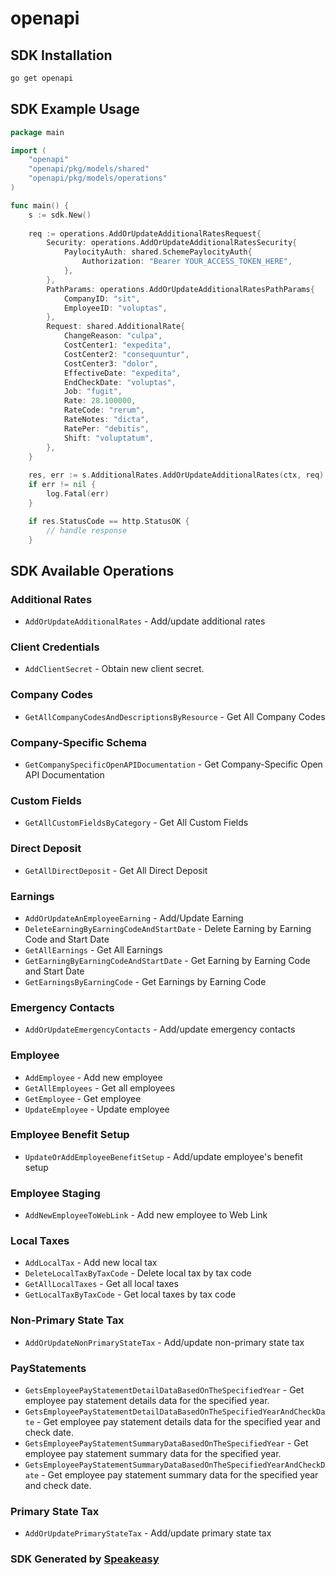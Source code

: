 # openapi

<!-- Start SDK Installation -->
## SDK Installation

```bash
go get openapi
```
<!-- End SDK Installation -->

## SDK Example Usage
<!-- Start SDK Example Usage -->
```go
package main

import (
    "openapi"
    "openapi/pkg/models/shared"
    "openapi/pkg/models/operations"
)

func main() {
    s := sdk.New()
    
    req := operations.AddOrUpdateAdditionalRatesRequest{
        Security: operations.AddOrUpdateAdditionalRatesSecurity{
            PaylocityAuth: shared.SchemePaylocityAuth{
                Authorization: "Bearer YOUR_ACCESS_TOKEN_HERE",
            },
        },
        PathParams: operations.AddOrUpdateAdditionalRatesPathParams{
            CompanyID: "sit",
            EmployeeID: "voluptas",
        },
        Request: shared.AdditionalRate{
            ChangeReason: "culpa",
            CostCenter1: "expedita",
            CostCenter2: "consequuntur",
            CostCenter3: "dolor",
            EffectiveDate: "expedita",
            EndCheckDate: "voluptas",
            Job: "fugit",
            Rate: 28.100000,
            RateCode: "rerum",
            RateNotes: "dicta",
            RatePer: "debitis",
            Shift: "voluptatum",
        },
    }
    
    res, err := s.AdditionalRates.AddOrUpdateAdditionalRates(ctx, req)
    if err != nil {
        log.Fatal(err)
    }

    if res.StatusCode == http.StatusOK {
        // handle response
    }
```
<!-- End SDK Example Usage -->

<!-- Start SDK Available Operations -->
## SDK Available Operations

### Additional Rates

* `AddOrUpdateAdditionalRates` - Add/update additional rates

### Client Credentials

* `AddClientSecret` - Obtain new client secret.

### Company Codes

* `GetAllCompanyCodesAndDescriptionsByResource` - Get All Company Codes

### Company-Specific Schema

* `GetCompanySpecificOpenAPIDocumentation` - Get Company-Specific Open API Documentation

### Custom Fields

* `GetAllCustomFieldsByCategory` - Get All Custom Fields

### Direct Deposit

* `GetAllDirectDeposit` - Get All Direct Deposit

### Earnings

* `AddOrUpdateAnEmployeeEarning` - Add/Update Earning
* `DeleteEarningByEarningCodeAndStartDate` - Delete Earning by Earning Code and Start Date
* `GetAllEarnings` - Get All Earnings
* `GetEarningByEarningCodeAndStartDate` - Get Earning by Earning Code and Start Date
* `GetEarningsByEarningCode` - Get Earnings by Earning Code

### Emergency Contacts

* `AddOrUpdateEmergencyContacts` - Add/update emergency contacts

### Employee

* `AddEmployee` - Add new employee
* `GetAllEmployees` - Get all employees
* `GetEmployee` - Get employee
* `UpdateEmployee` - Update employee

### Employee Benefit Setup

* `UpdateOrAddEmployeeBenefitSetup` - Add/update employee's benefit setup

### Employee Staging

* `AddNewEmployeeToWebLink` - Add new employee to Web Link

### Local Taxes

* `AddLocalTax` - Add new local tax
* `DeleteLocalTaxByTaxCode` - Delete local tax by tax code
* `GetAllLocalTaxes` - Get all local taxes
* `GetLocalTaxByTaxCode` - Get local taxes by tax code

### Non-Primary State Tax

* `AddOrUpdateNonPrimaryStateTax` - Add/update non-primary state tax

### PayStatements

* `GetsEmployeePayStatementDetailDataBasedOnTheSpecifiedYear` - Get employee pay statement details data for the specified year.
* `GetsEmployeePayStatementDetailDataBasedOnTheSpecifiedYearAndCheckDate` - Get employee pay statement details data for the specified year and check date.
* `GetsEmployeePayStatementSummaryDataBasedOnTheSpecifiedYear` - Get employee pay statement summary data for the specified year.
* `GetsEmployeePayStatementSummaryDataBasedOnTheSpecifiedYearAndCheckDate` - Get employee pay statement summary data for the specified year and check date.

### Primary State Tax

* `AddOrUpdatePrimaryStateTax` - Add/update primary state tax

<!-- End SDK Available Operations -->

### SDK Generated by [Speakeasy](https://docs.speakeasyapi.dev/docs/using-speakeasy/client-sdks)
